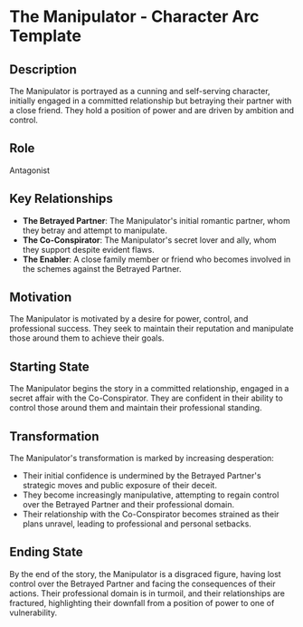 # The Manipulator - Character Arc Template

## Description
The Manipulator is portrayed as a cunning and self-serving character, initially engaged in a committed relationship but betraying their partner with a close friend. They hold a position of power and are driven by ambition and control.

## Role
Antagonist

## Key Relationships
- **The Betrayed Partner**: The Manipulator's initial romantic partner, whom they betray and attempt to manipulate.
- **The Co-Conspirator**: The Manipulator's secret lover and ally, whom they support despite evident flaws.
- **The Enabler**: A close family member or friend who becomes involved in the schemes against the Betrayed Partner.

## Motivation
The Manipulator is motivated by a desire for power, control, and professional success. They seek to maintain their reputation and manipulate those around them to achieve their goals.

## Starting State
The Manipulator begins the story in a committed relationship, engaged in a secret affair with the Co-Conspirator. They are confident in their ability to control those around them and maintain their professional standing.

## Transformation
The Manipulator's transformation is marked by increasing desperation:
- Their initial confidence is undermined by the Betrayed Partner's strategic moves and public exposure of their deceit.
- They become increasingly manipulative, attempting to regain control over the Betrayed Partner and their professional domain.
- Their relationship with the Co-Conspirator becomes strained as their plans unravel, leading to professional and personal setbacks.

## Ending State
By the end of the story, the Manipulator is a disgraced figure, having lost control over the Betrayed Partner and facing the consequences of their actions. Their professional domain is in turmoil, and their relationships are fractured, highlighting their downfall from a position of power to one of vulnerability.